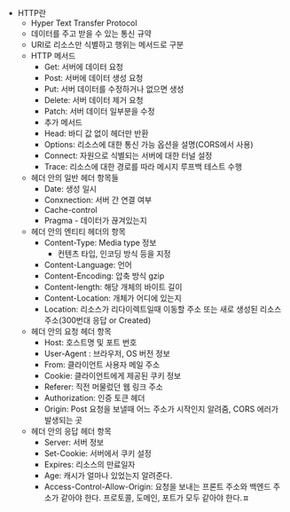 - HTTP란
    - Hyper Text Transfer Protocol
    - 데이터를 주고 받을 수 있는 통신 규약
    - URI로 리소스만 식별하고 행위는 메서드로 구분
    - HTTP 메서드
        - Get: 서버에 데이터 요청
        - Post: 서버에 데이터 생성 요청
        - Put: 서버 데이터를 수정하거나 없으면 생성
        - Delete: 서버 데이터 제거 요청
        - Patch: 서버 데이터 일부분을 수정
        - 추가 메서드
        - Head: 바디 값 없이 헤더만 반환
        - Options: 리소스에 대한 통신 가능 옵션을 설명(CORS에서 사용)
        - Connect: 자원으로 식별되는 서버에 대한 터널 설정
        - Trace: 리소스에 대한 경로를 따라 메시지 루프백 테스트 수행
    - 헤더 안의 일반 헤더 항목들
        - Date: 생성 일시
        - Conxnection: 서버 간 연결 여부
        - Cache-control
        - Pragma - 데이터가 끊겨있는지
    - 헤더 안의 엔티티 헤더의 항목
        - Content-Type: Media type 정보
            - 컨텐츠 타입, 인코딩 방식 등을 지정
        - Content-Language: 언어
        - Content-Encoding: 압축 방식 gzip
        - Content-length: 해당 개체의 바이트 길이
        - Content-Location: 개체가 어디에 있는지
        - Location: 리소스가 리다이렉트일때 이동할 주소 또는 새로 생성된 리소스 주소(300번대 응답 or Created)
    - 헤더 안의 요청 헤더 항목
        - Host: 호스트명 및 포트 번호
        - User-Agent : 브라우저, OS 버전 정보
        - From: 클라이언트 사용자 메일 주소
        - Cookie: 클라이언트에게 제공된 쿠키 정보
        - Referer: 직전 머물렀던 웹 링크 주소
        - Authorization: 인증 토큰 헤더
        - Origin: Post 요청을 보낼때 어느 주소가 시작인지 알려줌, CORS 에러가 발생되는 곳
    - 헤더 안의 응답 헤더 항목
        - Server: 서버 정보
        - Set-Cookie: 서버에서 쿠키 설정
        - Expires: 리소스의 만료일자
        - Age: 캐시가 얼마나 있었는지 알려준다.
        - Access-Control-Allow-Origin: 요청을 보내는 프론트 주소와 백엔드 주소가 같아야 한다. 프로토콜, 도메인, 포트가 모두 같아야 한다.ㅍ
